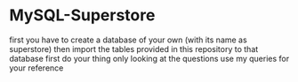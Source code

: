 # MySQL-Superstore
first you have to create a database of your own (with its name as superstore)
then import the tables provided in this repository to that database
first do your thing only looking at the questions 
use my queries for your reference
